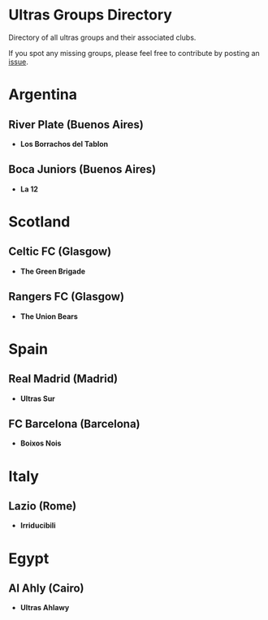 # Ultras Groups Directory

Directory of all ultras groups and their associated clubs. 

If you spot any missing groups, please feel free to contribute by posting an [issue](https://github.com/cjerzak/ultras-groups-directory/issues). 

# Argentina 

## River Plate (Buenos Aires)
- **Los Borrachos del Tablon**
## Boca Juniors (Buenos Aires)
- **La 12**

# Scotland

## Celtic FC (Glasgow)
- **The Green Brigade**
## Rangers FC (Glasgow)
- **The Union Bears**

# Spain

## Real Madrid (Madrid)
- **Ultras Sur**
## FC Barcelona (Barcelona)
- **Boixos Nois**

# Italy

## Lazio (Rome)
- **Irriducibili**

# Egypt 

## Al Ahly (Cairo)
- **Ultras Ahlawy**

# 
